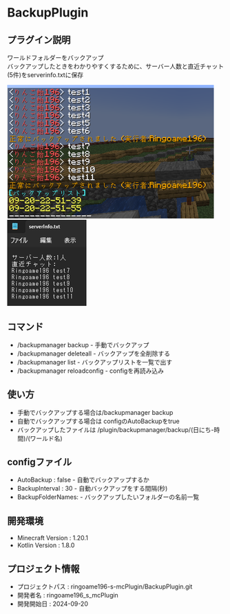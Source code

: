 # BackupPlugin

## プラグイン説明
ワールドフォルダーをバックアップ <br>
バックアップしたときをわかりやすくするために、サーバー人数と直近チャット(5件)をserverinfo.txtに保存

![image](https://github.com/Ringoame196/VideoStorage/blob/main/images/backupmanager1.png)
![image](https://github.com/Ringoame196/VideoStorage/blob/main/images/backupmanager2.png)

## コマンド
 - /backupmanager backup - 手動でバックアップ
 - /backupmanager deleteall - バックアップを全削除する
 - /backupmanager list - バックアップリストを一覧で出す
 - /backupmanager reloadconfig - configを再読み込み

## 使い方
 - 手動でバックアップする場合は/backupmanager backup
 - 自動でバックアップする場合は configのAutoBackupをtrue
 - バックアップしたファイルは /plugin/backupmanager/backup/(日にち-時間)/(ワールド名)

## configファイル
 - AutoBackup : false - 自動でバックアップするか
 - BackupInterval : 30 - 自動バックアップをする間隔(秒)
 - BackupFolderNames: - バックアップしたいフォルダーの名前一覧

## 開発環境
- Minecraft Version : 1.20.1
- Kotlin Version : 1.8.0

## プロジェクト情報
- プロジェクトパス : ringoame196-s-mcPlugin/BackupPlugin.git
- 開発者名 : ringoame196_s_mcPlugin
- 開発開始日 : 2024-09-20
